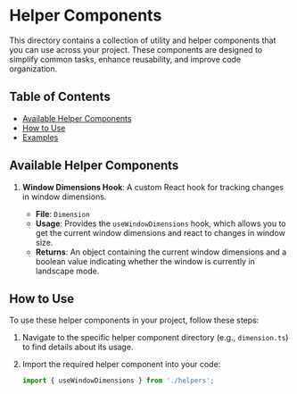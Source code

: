 # Helper Components

This directory contains a collection of utility and helper components that you can use across your project. These components are designed to simplify common tasks, enhance reusability, and improve code organization.

## Table of Contents

- [Available Helper Components](#available-helper-components)
- [How to Use](#how-to-use)
- [Examples](#examples)

## Available Helper Components

1. **Window Dimensions Hook**: A custom React hook for tracking changes in window dimensions.

   - **File**: `Dimension`
   - **Usage**: Provides the `useWindowDimensions` hook, which allows you to get the current window dimensions and react to changes in window size.
   - **Returns**: An object containing the current window dimensions and a boolean value indicating whether the window is currently in landscape mode.

## How to Use

To use these helper components in your project, follow these steps:

1. Navigate to the specific helper component directory (e.g., `dimension.ts`) to find details about its usage.

2. Import the required helper component into your code:

   ```javascript
   import { useWindowDimensions } from './helpers';
   ```

